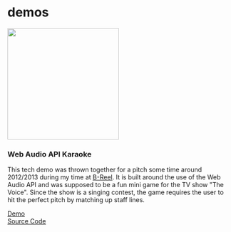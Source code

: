 # demos


[<img src="https://demo-karaoke.artofrawr.com/images/karaoke.jpg" width="250" />](https://github.com/artofrawr/demo-karaoke)

### Web Audio API Karaoke
This tech demo was thrown together for a pitch some time around 2012/2013 during my time at [B-Reel](https://www.b-reel.com). It is built around the use of the Web Audio API and was supposed to be a fun mini game for the TV show "The Voice". Since the show is a singing contest, the game requires the user to hit the perfect pitch by matching up staff lines.

[Demo](http://demo-karaoke.artofrawr.com/)<br>
[Source Code](https://github.com/artofrawr/demo-karaoke)<br>
